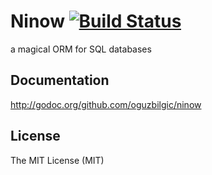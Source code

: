 # Ninow [![Build Status](https://travis-ci.org/oguzbilgic/ninow.png?branch=master)](https://travis-ci.org/oguzbilgic/ninow)

a magical ORM for SQL databases

## Documentation

http://godoc.org/github.com/oguzbilgic/ninow

## License

The MIT License (MIT)
